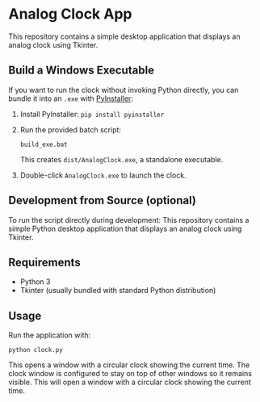 # Analog Clock App

This repository contains a simple desktop application that displays an analog clock using Tkinter.

## Build a Windows Executable
If you want to run the clock without invoking Python directly, you can bundle it into an `.exe` with [PyInstaller](https://pyinstaller.org/):

1. Install PyInstaller: `pip install pyinstaller`
2. Run the provided batch script:

   ```
   build_exe.bat
   ```

   This creates `dist/AnalogClock.exe`, a standalone executable.
3. Double-click `AnalogClock.exe` to launch the clock.

## Development from Source (optional)
To run the script directly during development: 
This repository contains a simple Python desktop application that displays an analog clock using Tkinter.

## Requirements
- Python 3
- Tkinter (usually bundled with standard Python distribution)

## Usage
Run the application with: 

```
python clock.py
```
 
This opens a window with a circular clock showing the current time.
The clock window is configured to stay on top of other windows so it remains visible. 
This will open a window with a circular clock showing the current time. 